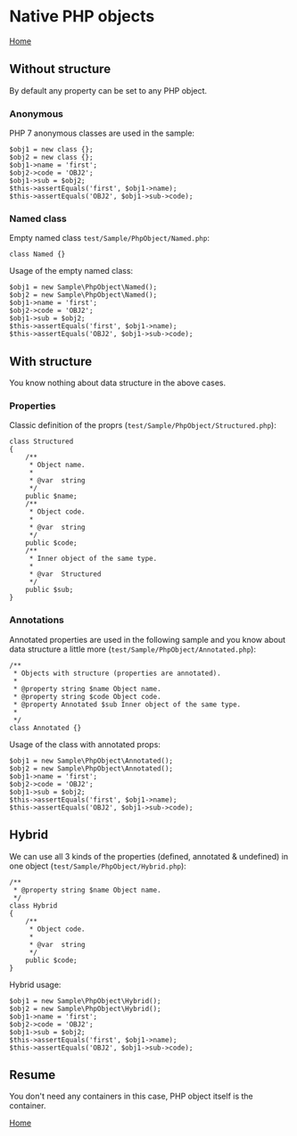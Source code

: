 # Native PHP objects

[Home](../)

## Without structure

By default any property can be set to any PHP object.


### Anonymous

PHP 7 anonymous classes are used in the sample:

    $obj1 = new class {};
    $obj2 = new class {};
    $obj1->name = 'first';
    $obj2->code = 'OBJ2';
    $obj1->sub = $obj2;
    $this->assertEquals('first', $obj1->name);
    $this->assertEquals('OBJ2', $obj1->sub->code);


### Named class

Empty named class `test/Sample/PhpObject/Named.php`:

    class Named {}

Usage of the empty named class:

    $obj1 = new Sample\PhpObject\Named();
    $obj2 = new Sample\PhpObject\Named();
    $obj1->name = 'first';
    $obj2->code = 'OBJ2';
    $obj1->sub = $obj2;
    $this->assertEquals('first', $obj1->name);
    $this->assertEquals('OBJ2', $obj1->sub->code);
        
        
## With structure

You know nothing about data structure in the above cases. 


### Properties
Classic definition of the proprs (`test/Sample/PhpObject/Structured.php`):

    class Structured
    {
        /**
         * Object name.
         *
         * @var  string
         */
        public $name;
        /**
         * Object code.
         *
         * @var  string
         */
        public $code;
        /**
         * Inner object of the same type.
         *
         * @var  Structured
         */
        public $sub;
    }


### Annotations

Annotated properties are used in the following sample and you know about data structure a little more (`test/Sample/PhpObject/Annotated.php`):

    /**
     * Objects with structure (properties are annotated).
     *
     * @property string $name Object name.
     * @property string $code Object code.
     * @property Annotated $sub Inner object of the same type.
     *
     */
    class Annotated {}

Usage of the class with annotated props:

    $obj1 = new Sample\PhpObject\Annotated();
    $obj2 = new Sample\PhpObject\Annotated();
    $obj1->name = 'first';
    $obj2->code = 'OBJ2';
    $obj1->sub = $obj2;
    $this->assertEquals('first', $obj1->name);
    $this->assertEquals('OBJ2', $obj1->sub->code);


## Hybrid

We can use all 3 kinds of the properties (defined, annotated & undefined) in one object (`test/Sample/PhpObject/Hybrid.php`):


    /**
     * @property string $name Object name.
     */
    class Hybrid
    {
        /**
         * Object code.
         *
         * @var  string
         */
        public $code;
    }

Hybrid usage:
    
    $obj1 = new Sample\PhpObject\Hybrid();
    $obj2 = new Sample\PhpObject\Hybrid();
    $obj1->name = 'first';
    $obj2->code = 'OBJ2';
    $obj1->sub = $obj2;
    $this->assertEquals('first', $obj1->name);
    $this->assertEquals('OBJ2', $obj1->sub->code);
 
    
## Resume

You don't need any containers in this case, PHP object itself is the container.

[Home](../)